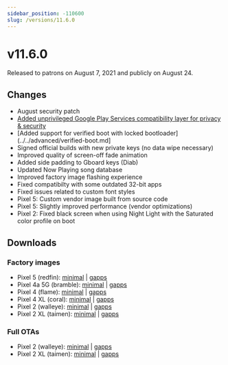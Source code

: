 ```yaml
---
sidebar_position: -110600
slug: /versions/11.6.0
---
```


# v11.6.0

Released to patrons on August 7, 2021 and publicly on August 24.

## Changes

- August security patch
- [Added unprivileged Google Play Services compatibility layer for privacy & security](../../advanced/google-services.md#compatibility-layer)
- [Added support for verified boot with locked bootloader](../../advanced/verified-boot.md]
- Signed official builds with new private keys (no data wipe necessary)
- Improved quality of screen-off fade animation
- Added side padding to Gboard keys (Diab)
- Updated Now Playing song database
- Improved factory image flashing experience
- Fixed compatibilty with some outdated 32-bit apps
- Fixed issues related to custom font styles
- Pixel 5: Custom vendor image built from source code
- Pixel 5: Slightly improved performance (vendor optimizations)
- Pixel 2: Fixed black screen when using Night Light with the Saturated color profile on boot

## Downloads

### Factory images

- Pixel 5 (redfin): [minimal](https://github.com/ProtonAOSP/android_device_google_redbull/releases/download/v11.6.0/proton-aosp_redfin-factory_11.6.0.zip) | [gapps](https://github.com/ProtonAOSP/android_device_google_redbull/releases/download/v11.6.0/proton-aosp_redfin-factory_11.6.0-gapps.zip)
- Pixel 4a 5G (bramble): [minimal](https://github.com/ProtonAOSP/android_device_google_redbull/releases/download/v11.6.0/proton-aosp_bramble-factory_11.6.0.zip) | [gapps](https://github.com/ProtonAOSP/android_device_google_redbull/releases/download/v11.6.0/proton-aosp_bramble-factory_11.6.0-gapps.zip)
- Pixel 4 (flame): [minimal](https://github.com/ProtonAOSP/android_device_google_redbull/releases/download/v11.6.0/proton-aosp_flame-factory_11.6.0.zip) | [gapps](https://github.com/ProtonAOSP/android_device_google_redbull/releases/download/v11.6.0/proton-aosp_flame-factory_11.6.0-gapps.zip)
- Pixel 4 XL (coral): [minimal](https://github.com/ProtonAOSP/android_device_google_redbull/releases/download/v11.6.0/proton-aosp_coral-factory_11.6.0.zip) | [gapps](https://github.com/ProtonAOSP/android_device_google_redbull/releases/download/v11.6.0/proton-aosp_coral-factory_11.6.0-gapps.zip)
- Pixel 2 (walleye): [minimal](https://github.com/ProtonAOSP/android_device_google_wahoo/releases/download/v11.6.0/proton-aosp_walleye-factory_11.6.0.zip) | [gapps](https://github.com/ProtonAOSP/android_device_google_wahoo/releases/download/v11.6.0/proton-aosp_walleye-factory_11.6.0-gapps.zip)
- Pixel 2 XL (taimen): [minimal](https://github.com/ProtonAOSP/android_device_google_wahoo/releases/download/v11.6.0/proton-aosp_taimen-factory_11.6.0.zip) | [gapps](https://github.com/ProtonAOSP/android_device_google_wahoo/releases/download/v11.6.0/proton-aosp_taimen-factory_11.6.0-gapps.zip)

### Full OTAs

- Pixel 2 (walleye): [minimal](https://github.com/ProtonAOSP/android_device_google_wahoo/releases/download/v11.6.0/proton-aosp_walleye-ota_11.6.0.zip) | [gapps](https://github.com/ProtonAOSP/android_device_google_wahoo/releases/download/v11.6.0/proton-aosp_walleye-ota_11.6.0-gapps.zip)
- Pixel 2 XL (taimen): [minimal](https://github.com/ProtonAOSP/android_device_google_wahoo/releases/download/v11.6.0/proton-aosp_taimen-ota_11.6.0.zip) | [gapps](https://github.com/ProtonAOSP/android_device_google_wahoo/releases/download/v11.6.0/proton-aosp_taimen-ota_11.6.0-gapps.zip)
